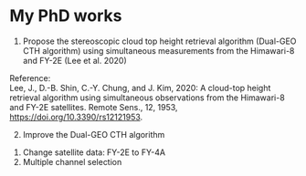 # My PhD works

1. Propose the stereoscopic cloud top height retrieval algorithm (Dual-GEO CTH algorithm) 
   using simultaneous measurements from the Himawari-8 and FY-2E (Lee et al. 2020)


Reference:  
Lee, J., D.-B. Shin, C.-Y. Chung, and J. Kim, 2020: A cloud-top height retrieval algorithm using simultaneous observations from the Himawari-8 and FY-2E satellites. Remote Sens., 12, 1953, https://doi.org/10.3390/rs12121953.


2. Improve the Dual-GEO CTH algorithm
  1) Change satellite data: FY-2E to FY-4A
  2) Multiple channel selection
